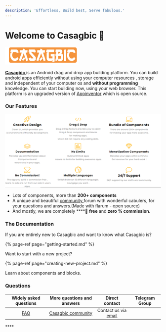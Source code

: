 ```yaml
---
description: 'Effortless, Build best, Serve fabulous.'
---
```


# Welcome to Casagbic 👋

![](.gitbook/assets/image%20%283%29.png)

[**Casagbic** ](https://www.casagbic.com)is an Android drag and drop app building platform. You can build android apps efficiently without using your computer resources , storage and independent of your computer os and **without programming** knowledge. You can start building now, using your web browser. This platform is an upgraded version of [Appinventor](https://appinventor.mit.edu/) which is open source.

### Our Features

![](.gitbook/assets/image%20%281%29.png)

* Lots of components, more than **200+ components**
* A unique and beautiful [community ](https://community.casagbic.com)forum with wonderful cabulers, for your questions and answers.\(Made with flarum - open source\)
* And mostly, we are completely ****💯 **free** and **zero % commission.**



### **The Documentatio**n

If you are entirely new to Casagbic and want to know what Casagbic is?

{% page-ref page="getting-started.md" %}

Want to start with a new project? 

{% page-ref page="creating-new-project.md" %}

Learn about components and blocks.

### Questions

| Widely asked questions | More questions and answers | Direct contact | Telegram Group |
| :---: | :---: | :---: | :---: |
| [FAQ](https://casagbic-1.gitbook.io/docs/faq) | [Casagbic community](https://community.casagbic.com) | Contact us via [email](mailto:support@casagbic.com) |  |







\*\*\*\*

